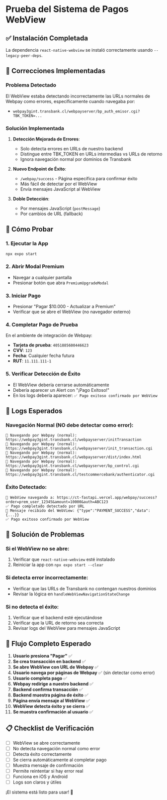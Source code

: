 # Prueba del Sistema de Pagos WebView

## ✅ Instalación Completada

La dependencia `react-native-webview` se instaló correctamente usando `--legacy-peer-deps`.

## 🔧 Correcciones Implementadas

### Problema Detectado
El WebView estaba detectando incorrectamente las URLs normales de Webpay como errores, específicamente cuando navegaba por:
- `webpay3gint.transbank.cl/webpayserver/bp_auth_emisor.cgi?TBK_TOKEN=...`

### Solución Implementada

1. **Detección Mejorada de Errores**:
   - Solo detecta errores en URLs de nuestro backend
   - Distingue entre TBK_TOKEN en URLs intermedias vs URLs de retorno
   - Ignora navegación normal por dominios de Transbank

2. **Nuevo Endpoint de Éxito**:
   - `/webpay/success` - Página específica para confirmar éxito
   - Más fácil de detectar por el WebView
   - Envía mensajes JavaScript al WebView

3. **Doble Detección**:
   - Por mensajes JavaScript (`postMessage`)
   - Por cambios de URL (fallback)

## 🧪 Cómo Probar

### 1. Ejecutar la App
```bash
npx expo start
```

### 2. Abrir Modal Premium
- Navegar a cualquier pantalla
- Presionar botón que abra `PremiumUpgradeModal`

### 3. Iniciar Pago
- Presionar "Pagar $10.000 - Actualizar a Premium"
- Verificar que se abre el WebView (no navegador externo)

### 4. Completar Pago de Prueba
En el ambiente de integración de Webpay:
- **Tarjeta de prueba**: `4051885600446623`
- **CVV**: `123`
- **Fecha**: Cualquier fecha futura
- **RUT**: `11.111.111-1`

### 5. Verificar Detección de Éxito
- El WebView debería cerrarse automáticamente
- Debería aparecer un Alert con "¡Pago Exitoso!"
- En los logs debería aparecer: `✅ Pago exitoso confirmado por WebView`

## 📱 Logs Esperados

### Navegación Normal (NO debe detectar como error):
```
🔄 Navegando por Webpay (normal): https://webpay3gint.transbank.cl/webpayserver/initTransaction
🔄 Navegando por Webpay (normal): https://webpay3gint.transbank.cl/webpayserver/init_transaction.cgi
🔄 Navegando por Webpay (normal): https://webpay3gint.transbank.cl/webpayserver/dist/index.html
🔄 Navegando por Webpay (normal): https://webpay3gint.transbank.cl/webpayserver/bp_control.cgi
🔄 Navegando por Webpay (normal): https://webpay3gint.transbank.cl/testcommercebank/authenticator.cgi
```

### Éxito Detectado:
```
🔄 WebView navegando a: https://ct-fastapi.vercel.app/webpay/success?order=prem_user_12345&amount=10000&auth=ABC123
✅ Pago completado detectado por URL
📨 Mensaje recibido del WebView: {"type":"PAYMENT_SUCCESS","data":{...}}
✅ Pago exitoso confirmado por WebView
```

## 🚨 Solución de Problemas

### Si el WebView no se abre:
1. Verificar que `react-native-webview` esté instalado
2. Reiniciar la app con `npx expo start --clear`

### Si detecta error incorrectamente:
- Verificar que las URLs de Transbank no contengan nuestros dominios
- Revisar la lógica en `handleWebViewNavigationStateChange`

### Si no detecta el éxito:
1. Verificar que el backend esté ejecutándose
2. Verificar que la URL de retorno sea correcta
3. Revisar logs del WebView para mensajes JavaScript

## 🎯 Flujo Completo Esperado

1. **Usuario presiona "Pagar"** ✅
2. **Se crea transacción en backend** ✅
3. **Se abre WebView con URL de Webpay** ✅
4. **Usuario navega por páginas de Webpay** ✅ (sin detectar como error)
5. **Usuario completa pago** ✅
6. **Webpay redirige a nuestro backend** ✅
7. **Backend confirma transacción** ✅
8. **Backend muestra página de éxito** ✅
9. **Página envía mensaje al WebView** ✅
10. **WebView detecta éxito y se cierra** ✅
11. **Se muestra confirmación al usuario** ✅

## 📋 Checklist de Verificación

- [ ] WebView se abre correctamente
- [ ] No detecta navegación normal como error
- [ ] Detecta éxito correctamente
- [ ] Se cierra automáticamente al completar pago
- [ ] Muestra mensaje de confirmación
- [ ] Permite reintentar si hay error real
- [ ] Funciona en iOS y Android
- [ ] Logs son claros y útiles

¡El sistema está listo para usar! 🚀 